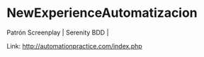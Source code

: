 # NewExperienceAutomatizacion
Patrón Screenplay | Serenity BDD |  


Link: http://automationpractice.com/index.php
